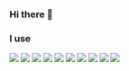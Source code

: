 ### Hi there 👋

### I use

<a href="https://nodejs.org/" target="_blank" rel="nofollow noreferrer noopener"><img src="https://img.shields.io/badge/node.js%20-%2343853D.svg?&style=for-the-badge&logo=node.js&logoColor=white"/></a>
<a href="https://developer.mozilla.org/pl/docs/Web/JavaScript" target="_blank" rel="nofollow noreferrer noopener"><img src="https://img.shields.io/badge/javascript%20-%23323330.svg?&style=for-the-badge&logo=javascript&logoColor=%23F7DF1E"/></a>
<a href="https://getbootstrap.com/" target="_blank" rel="nofollow noreferrer noopener"><img src="https://img.shields.io/badge/bootstrap%20-%23563D7C.svg?&style=for-the-badge&logo=bootstrap&logoColor=white"/></a>
<a href="https://jquery.com/" target="_blank" rel="nofollow noreferrer noopener"><img src="https://img.shields.io/badge/jquery%20-%230769AD.svg?&style=for-the-badge&logo=jquery&logoColor=white"/></a>
<a href="https://code.visualstudio.com/" target="_blank" rel="nofollow noreferrer noopener"><img src="https://img.shields.io/static/v1?message=Visual%20Studio%20Code&style=for-the-badge&label=&logo=visual%20studio%20code&logoColor=FFFFFF&color=000000&cacheSeconds=86400" /></a>
<a href="https://github.com/" target="_blank" rel="nofollow noreferrer noopener"><img src="https://img.shields.io/static/v1?message=GitHubstyle=for-the-badge&label=&logo=github&logoColor=FFFFFF&color=000000&cacheSeconds=86400" /></a>
<a href="https://discord.js.org/#/" target="_blank" rel="nofollow noreferrer noopener"><img src="https://img.shields.io/static/v1?message=Discord.JS&style=for-the-badge&label=&logo=discord&logoColor=000000&color=1d66db&cacheSeconds=86400" /></a>
<a href="" target="_blank" rel="nofollow noreferrer noopener"><img src="https://img.shields.io/static/v1?message=Windows&style=for-the-badge&label=&logo=windows&logoColor=FFFFFF&color=0078D6&cacheSeconds=86400" /></a>
<a href="" target="_blank" rel="nofollow noreferrer noopener"><img src="https://img.shields.io/static/v1?message=Android&style=for-the-badge&label=&logo=android&logoColor=FFF&color=000000&cacheSeconds=86400" /></a>
<a href="" target="_blank" rel="nofollow noreferrer noopener"><img src="https://img.shields.io/static/v1?message=Express.JS&style=for-the-badge&label=&logoColor=FFFFFF&color=FFFFFF&cacheSeconds=86400"></a>
